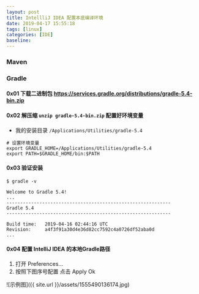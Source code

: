 ```yaml
---
layout: post
title: IntellliJ IDEA 配置本底编译环境
date: 2019-04-17 15:55:18
tags: [linux]
categories: [IDE]
baseline:
---
```


### Maven

### Gradle
#### 0x01 下载二进制包 https://services.gradle.org/distributions/gradle-5.4-bin.zip
#### 0x02 解压缩 `unzip gradle-5.4-bin.zip` 配置好环境变量
- 我的安装目录 `/Applications/Utilities/gradle-5.4`
```
# 设置环境变量
export GRADLE_HOME=/Applications/Utilities/gradle-5.4
export PATH=$GRADLE_HOME/bin:$PATH
```
#### 0x03 验证安装
```
$ gradle -v

Welcome to Gradle 5.4!
...
------------------------------------------------------------
Gradle 5.4
------------------------------------------------------------

Build time:   2019-04-16 02:44:16 UTC
Revision:     a4f3f91a30d4e36d82cc7592c4a0726df52aba0d
...
```

#### 0x04 配置 IntelliJ IDEA 的本地Gradle路径
1. 打开 Preferences...
2. 按照下图序号配置 点击 Apply Ok

![示例图]({{ site.url }}/assets/1555490136174.jpg)
